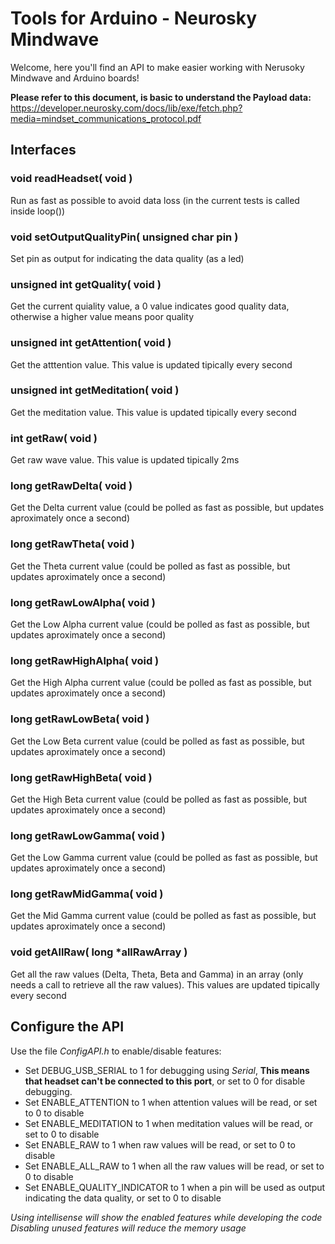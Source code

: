 # Tools for Arduino - Neurosky Mindwave

Welcome, here you'll find an API to make easier working with Nerusoky Mindwave and Arduino boards!

**Please refer to this document, is basic to understand the Payload data:**  
https://developer.neurosky.com/docs/lib/exe/fetch.php?media=mindset_communications_protocol.pdf


## Interfaces

### void readHeadset( void )
Run as fast as possible to avoid data loss (in the current tests is called inside loop())

### void setOutputQualityPin( unsigned char pin )
Set pin as output for indicating the data quality (as a led)

### unsigned int getQuality( void )
Get the current quiality value, a 0 value indicates good quality data, otherwise a higher value means poor quality

### unsigned int getAttention( void )
Get the atttention value. This value is updated tipically every second

### unsigned int getMeditation( void )
Get the meditation value. This value is updated tipically every second

### int getRaw( void )
Get raw wave value. This value is updated tipically 2ms

### long getRawDelta( void )
Get the Delta current value (could be polled as fast as possible, but updates aproximately once a second)

### long getRawTheta( void )
Get the Theta current value (could be polled as fast as possible, but updates aproximately once a second)

### long getRawLowAlpha( void )
Get the Low Alpha current value (could be polled as fast as possible, but updates aproximately once a second)

### long getRawHighAlpha( void )
Get the High Alpha current value (could be polled as fast as possible, but updates aproximately once a second)

### long getRawLowBeta( void )
Get the Low Beta current value (could be polled as fast as possible, but updates aproximately once a second)

### long getRawHighBeta( void )
Get the High Beta current value (could be polled as fast as possible, but updates aproximately once a second)

### long getRawLowGamma( void )
Get the Low Gamma current value (could be polled as fast as possible, but updates aproximately once a second)

### long getRawMidGamma( void )
Get the Mid Gamma current value (could be polled as fast as possible, but updates aproximately once a second)

### void getAllRaw( long *allRawArray )
Get all the raw values (Delta, Theta, Beta and Gamma) in an array (only needs a call to retrieve all the raw values).
This values are updated tipically every second

## Configure the API
Use the file *ConfigAPI.h* to enable/disable features:
- Set DEBUG_USB_SERIAL to 1 for debugging using *Serial*, **This means that headset can't be connected to this port**, or set to 0 for disable debugging.
- Set ENABLE_ATTENTION to 1 when attention values will be read, or set to 0 to disable
- Set ENABLE_MEDITATION to 1 when meditation values will be read, or set to 0 to disable
- Set ENABLE_RAW to 1 when raw values will be read, or set to 0 to disable
- Set ENABLE_ALL_RAW to 1 when all the raw values will be read, or set to 0 to disable
- Set ENABLE_QUALITY_INDICATOR to 1 when a pin will be used as output indicating the data quality, or set to 0 to disable

*Using intellisense will show the enabled features while developing the code*
*Disabling unused features will reduce the memory usage*